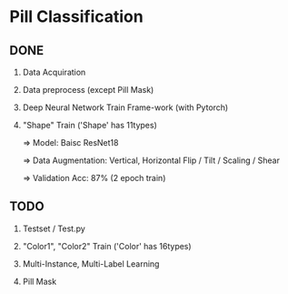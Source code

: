 # Pill Classification

## DONE

1. Data Acquiration

2. Data preprocess (except Pill Mask)

3. Deep Neural Network Train Frame-work (with Pytorch)

3. "Shape" Train ('Shape' has 11types)
      
      => Model: Baisc ResNet18
      
      => Data Augmentation: Vertical, Horizontal Flip / Tilt / Scaling / Shear
      
      => Validation Acc: 87% (2 epoch train)

## TODO

1. Testset / Test.py

2. "Color1", "Color2" Train ('Color' has 16types)

3. Multi-Instance, Multi-Label Learning

4. Pill Mask 
